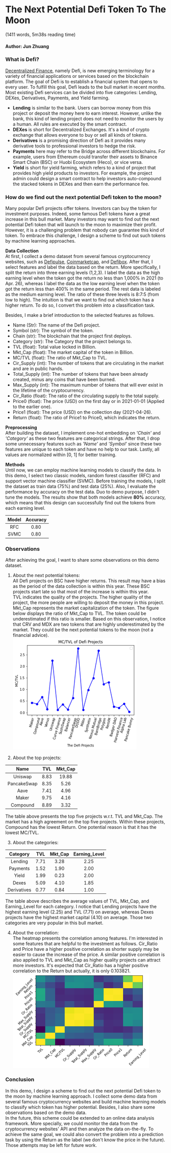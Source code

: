 # The Next Potential Defi Token To The Moon
(1411 words, 5m38s reading time)

#### Author: Jun Zhuang

### What is Defi?
[Decentralized Finance](https://en.wikipedia.org/wiki/Decentralized_finance), namely Defi, is new emerging terminology for a variety of financial applications or services based on the blockchain platform. The goal of Defi is to establish a financial system that opens to every user. To fulfill this goal, Defi leads to the bull market in recent months. Most existing Defi services can be divided into five categories: Lending, DEXes, Derivatives, Payments, and Yield farming.  
* **Lending** is similar to the bank. Users can borrow money from this project or deposit the money here to earn interest. However, unlike the bank, this kind of lending project does not need to monitor the users by a human. All rules are executed by the smart contract.
* **DEXes** is short for Decentralized Exchanges. It's a kind of crypto exchange that allows everyone to buy or sell all kinds of tokens.
* **Derivatives** is a promising direction of Defi as it provides many derivative tools to professional investors to hedge the risk.
* **Payments** here may refer to the Bridge across different blockchains. For example, users from Ethereum could transfer their assets to Binance Smart Chain (BSC) or Huobi Ecosystem (Heco), or vice versa.
* **Yield** is short for yield farming, which refers to a kind of project that provides high yield products to investors. For example, the project admin could design a smart contract to help investors auto-compound the stacked tokens in DEXes and then earn the performance fee.


### How do we find out the next potential Defi token to the moon?
Many popular Defi projects offer tokens. Investors can buy the token for investment purposes. Indeed, some famous Defi tokens have a great increase in this bull market. Many investors may want to find out the next potential Defi token that will launch to the moon to maximize their profit. However, it is a challenging problem that nobody can guarantee this kind of token. To embrace this challenge, I design a scheme to find out such tokens by machine learning approaches.

**Data Collection**  
At first, I collect a demo dataset from several famous cryptocurrency websites, such as [Defipulse](https://defipulse.com/), [Coinmarketcap](https://coinmarketcap.com/), and [Defibox](https://www.defibox.com/index). After that, I select features and label the data based on the return. More specifically, I split the return into three earning levels (1,2,3). I label the data as the high earning level when the token got the return no less than 1,000% in 2021 (to Apr. 26), whereas I label the data as the low earning level when the token got the return less than 400% in the same period. The rest data is labeled as the medium earning level. The ratio of these three levels is 8:7:5 (from low to high). The intuition is that we want to find out which token has a higher return. To do so, I convert this problem into a classification task.

Besides, I make a brief introduction to the selected features as follows.
* Name (Str): The name of the Defi project.
* Symbol (str): The symbol of the token.
* Chain (str): The blockchain that the project first deploys.
* Category (str): The Category that the project belongs to.
* TVL (float): Total value locked in Billion.
* Mkt_Cap (float): The market capital of the token in Billion.
* MC/TVL (float): The ratio of Mkt_Cap to TVL.
* Cir_Supply (int): The number of tokens that are circulating in the market and are in public hands.
* Total_Supply (int): The number of tokens that have been already created, minus any coins that have been burned.
* Max_Supply (int): The maximum number of tokens that will ever exist in the lifetime of the cryptocurrency.
* Cir_Ratio (float): The ratio of the circulating supply to the total supply.
* Price0 (float): The price (USD) on the first day or in 2021-01-01 (Applied to the earlier one).
* Price1 (float): The price (USD) on the collection day (2021-04-26).
* Return (float): The ratio of Price1 to Price0, which indicates the return.

**Preprocessing**  
After building the dataset, I implement one-hot embedding on *'Chain'* and *'Category'* as these two features are categorical strings. After that, I drop some unnecessary features such as *'Name'* and *'Symbol'* since these two features are unique to each token and have no help to our task. Lastly, all values are normalized within [0, 1] for better training.

**Methods**  
Until now, we can employ machine learning models to classify the data. In this demo, I select two classic models, random forest classifier (RFC) and support vector machine classifier (SVMC). Before training the models, I split the dataset as train data (75%) and test data (25%). Also, I evaluate the performance by accuracy on the test data. Duo to demo purpose, I didn't tune the models. The results show that both models achieve **80%** accuracy, which means that this design can successfully find out the tokens from each earning level.

| Model | Accuracy |
| :-----: | :----: |
| RFC | 0.80 |
| SVMC | 0.80 |


### Observations
After achieving the goal, I want to share some observations on this demo dataset.

1. About the next potential tokens:  
All Defi projects on BSC have higher returns. This result may have a bias as the period of the data collection is within this year. These BSC projects start late so that most of the increase is within this year.  
TVL indicates the quality of the projects. The higher quality of the project, the more people are willing to deposit the money in this project. Mkt_Cap represents the market capitalization of the token. The figure below displays the ratio of Mkt_Cap to TVL. The token could be underestimated if this ratio is smaller. Based on this observation, I notice that CRV and MDX are two tokens that are highly underestimated by the market. They could be the next potential tokens to the moon (not a financial advice).  
![image](https://github.com/junzhuang-code/potential_defi_tokens/blob/main/images/mc_tvl.png)

2. About the top projects:  

| Name | TVL | Mkt_Cap |
| :-----: | :----: | :----: |
| Uniswap | 8.83 | 19.88 |
| PancakeSwap | 8.35 | 5.26 |
| Aave | 7.41 | 4.96 |
| Maker | 9.75 | 4.16 |
| Compound | 8.89 | 3.32 |

The table above presents the top five projects w.r.t. TVL and Mkt_Cap. The market has a high agreement on the top five projects. Within these projects, Compound has the lowest Return. One potential reason is that it has the lowest MC/TVL.  

3. About the categories:  

| Category | TVL | Mkt_Cap | Earning_Level |
| :-----: | :----: | :----: | :----: |
| Lending | 7.71 | 3.28 | 2.25 |
| Payments | 1.52 | 1.90 | 2.00 |
| Yield | 1.99 | 0.23 | 2.00 |
| Dexes | 5.09 | 4.10 | 1.85 |
| Derivatives | 0.77 | 0.84 | 1.00 |

The table above describes the average values of TVL, Mkt_Cap, and Earning_Level for each category. I notice that Lending projects have the highest earning level (2.25) and TVL (7.71) on average, whereas Dexes projects have the highest market capital (4.10) on average. Those two categories are very popular in this bull market.  

4. About the correlation:  
The heatmap presents the correlation among features. I'm interested in some features that are helpful to the investment as follows. Cir_Ratio and Price have a higher positive correlation as shorter supply may be easier to cause the increase of the price. A similar positive correlation is also applied to TVL and Mkt_Cap as higher quality projects can attract more investors. It's expected that Cir_Ratio has a higher positive correlation to the Return but actually, it is only 0.103821.  ![image](https://github.com/junzhuang-code/potential_defi_tokens/blob/main/images/corr.png)


### Conclusion
In this demo, I design a scheme to find out the next potential Defi token to the moon by machine learning approach. I collect some demo data from several famous cryptocurrency websites and build machine learning models to classify which token has higher potential. Besides, I also share some observations based on the demo data.  
In the future, this scheme could be extended to an online data analysis framework. More specially, we could monitor the data from the cryptocurrency websites' API and then analyze the data on-the-fly. To achieve the same goal, we could also convert the problem into a prediction task by using the Return as the label (we don't know the price in the future). Those attempts may be left for future work.
